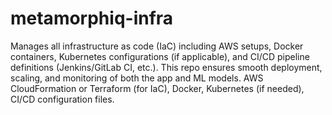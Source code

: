 # metamorphiq-infra
Manages all infrastructure as code (IaC) including AWS setups, Docker containers, Kubernetes configurations (if applicable), and CI/CD pipeline definitions (Jenkins/GitLab CI, etc.). This repo ensures smooth deployment, scaling, and monitoring of both the app and ML models.
AWS CloudFormation or Terraform (for IaC), Docker, Kubernetes (if needed), CI/CD configuration files.
